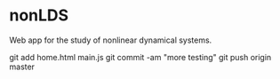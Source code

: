 nonLDS
======

Web app for the study of nonlinear dynamical systems.


git add home.html main.js
git commit -am "more testing"
git push origin master

